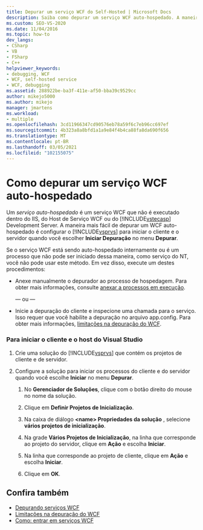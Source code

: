 ```yaml
---
title: Depurar um serviço WCF do Self-Hosted | Microsoft Docs
description: Saiba como depurar um serviço WCF auto-hospedado. A maneira mais fácil (mas nem sempre possível) é configurar o Visual Studio para iniciar o cliente e o servidor.
ms.custom: SEO-VS-2020
ms.date: 11/04/2016
ms.topic: how-to
dev_langs:
- CSharp
- VB
- FSharp
- C++
helpviewer_keywords:
- debugging, WCF
- WCF, self-hosted service
- WCF, debugging
ms.assetid: 288922be-ba3f-411e-af50-bba39c9529cc
author: mikejo5000
ms.author: mikejo
manager: jmartens
ms.workload:
- multiple
ms.openlocfilehash: 3cd11966347cd90576eb78a59f6c7eb96cc697ef
ms.sourcegitcommit: 4b323a8a8bfd1a1a9e84f4b4ca88fa8da690f656
ms.translationtype: MT
ms.contentlocale: pt-BR
ms.lasthandoff: 03/05/2021
ms.locfileid: "102155075"
---
```

# <a name="how-to-debug-a-self-hosted-wcf-service"></a>Como depurar um serviço WCF auto-hospedado
Um *serviço auto-hospedado* é um serviço WCF que não é executado dentro do IIS, do Host de Serviço WCF ou do [!INCLUDE[vstecasp](../code-quality/includes/vstecasp_md.md)] Development Server. A maneira mais fácil de depurar um WCF auto-hospedado é configurar o [!INCLUDE[vsprvs](../code-quality/includes/vsprvs_md.md)] para iniciar o cliente e o servidor quando você escolher **Iniciar Depuração** no menu **Depurar**.

 Se o serviço WCF está sendo auto-hospedado internamente ou é um processo que não pode ser iniciado dessa maneira, como serviço do NT, você não pode usar este método. Em vez disso, execute um destes procedimentos:

- Anexe manualmente o depurador ao processo de hospedagem. Para obter mais informações, consulte [anexar a processos em execução](../debugger/attach-to-running-processes-with-the-visual-studio-debugger.md).

     — ou —

- Inicie a depuração do cliente e inspecione uma chamada para o serviço. Isso requer que você habilite a depuração no arquivo app.config. Para obter mais informações, [limitações na depuração do WCF](../debugger/limitations-on-wcf-debugging.md).

### <a name="to-start-both-client-and-host-from-visual-studio"></a>Para iniciar o cliente e o host do Visual Studio

1. Crie uma solução do [!INCLUDE[vsprvs](../code-quality/includes/vsprvs_md.md)] que contém os projetos de cliente e de servidor.

2. Configure a solução para iniciar os processos do cliente e do servidor quando você escolhe **Iniciar** no menu **Depurar**.

   1. No **Gerenciador de Soluções**, clique com o botão direito do mouse no nome da solução.

   2. Clique em **Definir Projetos de Inicialização**.

   3. Na caixa de diálogo **\<name> Propriedades da solução** , selecione **vários projetos de inicialização**.

   4. Na grade **Vários Projetos de Inicialização**, na linha que corresponde ao projeto do servidor, clique em **Ação** e escolha **Iniciar**.

   5. Na linha que corresponde ao projeto de cliente, clique em **Ação** e escolha **Iniciar**.

   6. Clique em **OK**.

## <a name="see-also"></a>Confira também
- [Depurando serviços WCF](../debugger/debugging-wcf-services.md)
- [Limitações na depuração do WCF](../debugger/limitations-on-wcf-debugging.md)
- [Como: entrar em serviços WCF](../debugger/how-to-step-into-wcf-services.md)
